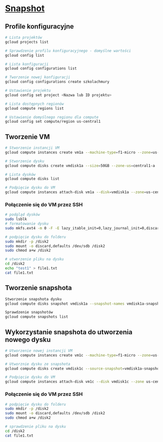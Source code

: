 # [Snapshot](https://szkolachmury.pl/google-cloud-platform-droga-architekta/tydzien-3-compute-engine/snapshots/)

## Profile konfiguracyjne
```bash
# Lista projektów
gcloud projects list

# Sprawdzenie profilu konfiguracyjnego - domyślne wartości
gcloud config list

# Lista konfiguracji
gcloud config configurations list

# Tworzenie nowej konfiguracji
gcloud config configurations create szkolachmury

# Ustawienie projektu
gcloud config set project <Nazwa lub ID projektu>

# Lista dostępnych regionów
gcloud compute regions list

# Ustawienie domyślnego regionu dla compute
gcloud config set compute/region us-central1
```

## Tworzenie VM
```bash
# Stworzenie instancji VM
gcloud compute instances create vm1a --machine-type=f1-micro --zone=us-central1-a

# Stworzenie dysku
gcloud compute disks create vmdisk1a --size=50GB --zone-us=central1-a

# Lista dysków
gcloud compute disks list

# Podpięcie dysku do VM
gcloud compute instances attach-disk vm1a --disk=vmdisk1a --zone=us-central1-a
```

### Połączenie się do VM przez SSH
```bash
# podgląd dysków
sudo lsblk
# formatowanie dysku
sudo mkfs.ext4 -m 0 -F -E lazy_itable_init=0,lazy_journal_init=0,discard /dev/sdb

# podpięcie dysku do folderu
sudo mkdir -p /disk2
sudo mount -o discard,defaults /dev/sdb /disk2
sudo chmod a+w /disk2

# utworzenie pliku na dysku
cd /disk2
echo "test1" > file1.txt
cat file1.txt
```

## Tworzenie snapshota

```bash
Stworzenie snapshota dysku
gcloud compute disks snapshot vmdisk1a --snapshot-names vmdisk1a-snapshot-1 --zone=us-central1-a

Sprawdzenie snapshotów
gcloud compute snapshots list
```

## Wykorzystanie snapshota do utworzenia nowego dysku
```bash
# Utworzenie nowej instancji VM
gcloud compute instances create vm1c --machine-type=f1-micro --zone=us-central1-c

# Utworznie dysku ze snapshota
gcloud compute disks create vmdisk1c --source-snapshot=vmdisk1a-snapshot-1 --zone=us-central1-c

# Podpięcie dysku do VM
gcloud compute instances attach-disk vm1c --disk vmdisk1c --zone us-central1-c
```

### Połączenie się do VM przez SSH
```bash
# podpięcie dysku do folderu
sudo mkdir -p /disk2
sudo mount -o discard,defaults /dev/sdb /disk2
sudo chmod a+w /disk2

# sprawdzenie pliku na dysku
cd /disk2
cat file1.txt
```